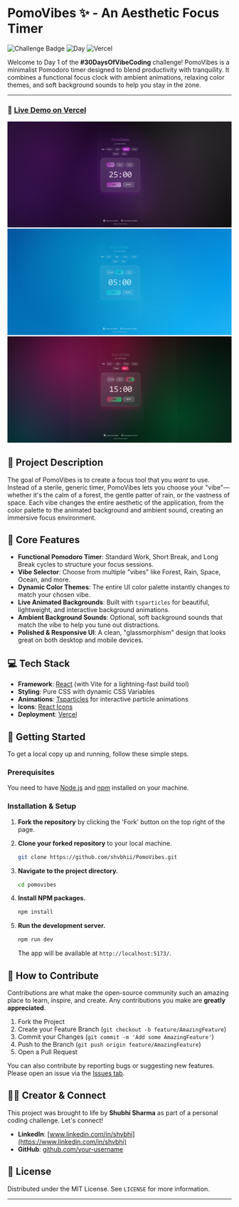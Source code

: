 # PomoVibes ✨ - An Aesthetic Focus Timer

![Challenge Badge](https://img.shields.io/badge/Challenge-30DaysOfVibeCoding-9C27B0?style=for-the-badge)
![Day](https://img.shields.io/badge/Day-4%2F30-E91E63?style=for-the-badge)
![Vercel](https://img.shields.io/badge/Deployment-Vercel-black?style=for-the-badge&logo=vercel)

Welcome to Day 1 of the **#30DaysOfVibeCoding** challenge! PomoVibes is a minimalist Pomodoro timer designed to blend productivity with tranquility. It combines a functional focus clock with ambient animations, relaxing color themes, and soft background sounds to help you stay in the zone.

---

### 🚀 [**Live Demo on Vercel**](https://pomo-vibes.vercel.app/)



![PomoVibes Demo GIF](./public/demo1.png)
![PomoVibes Demo GIF](./public/demo2.png)
![PomoVibes Demo GIF](./public/demo3.png)

## 📝 Project Description

The goal of PomoVibes is to create a focus tool that you *want* to use. Instead of a sterile, generic timer, PomoVibes lets you choose your "vibe"—whether it's the calm of a forest, the gentle patter of rain, or the vastness of space. Each vibe changes the entire aesthetic of the application, from the color palette to the animated background and ambient sound, creating an immersive focus environment.

## 🌟 Core Features

- **Functional Pomodoro Timer**: Standard Work, Short Break, and Long Break cycles to structure your focus sessions.
- **Vibe Selector**: Choose from multiple "vibes" like Forest, Rain, Space, Ocean, and more.
- **Dynamic Color Themes**: The entire UI color palette instantly changes to match your chosen vibe.
- **Live Animated Backgrounds**: Built with `tsparticles` for beautiful, lightweight, and interactive background animations.
- **Ambient Background Sounds**: Optional, soft background sounds that match the vibe to help you tune out distractions.
- **Polished & Responsive UI**: A clean, "glassmorphism" design that looks great on both desktop and mobile devices.

## 💻 Tech Stack

- **Framework**: [React](https://reactjs.org/) (with Vite for a lightning-fast build tool)
- **Styling**: Pure CSS with dynamic CSS Variables
- **Animations**: [Tsparticles](https://particles.js.org/) for interactive particle animations
- **Icons**: [React Icons](https://react-icons.github.io/react-icons/)
- **Deployment**: [Vercel](https://vercel.com/)

## 🚀 Getting Started

To get a local copy up and running, follow these simple steps.

### Prerequisites

You need to have [Node.js](https://nodejs.org/en/) and [npm](https://www.npmjs.com/) installed on your machine.

### Installation & Setup

1.  **Fork the repository** by clicking the 'Fork' button on the top right of the page.
2.  **Clone your forked repository** to your local machine.
    ```bash
    git clone https://github.com/shvbhii/PomoVibes.git
    ```
   

3.  **Navigate to the project directory.**
    ```bash
    cd pomovibes
    ```

4.  **Install NPM packages.**
    ```bash
    npm install
    ```

5.  **Run the development server.**
    ```bash
    npm run dev
    ```
    The app will be available at `http://localhost:5173/`.

## 🤝 How to Contribute

Contributions are what make the open-source community such an amazing place to learn, inspire, and create. Any contributions you make are **greatly appreciated**.

1.  Fork the Project
2.  Create your Feature Branch (`git checkout -b feature/AmazingFeature`)
3.  Commit your Changes (`git commit -m 'Add some AmazingFeature'`)
4.  Push to the Branch (`git push origin feature/AmazingFeature`)
5.  Open a Pull Request

You can also contribute by reporting bugs or suggesting new features. Please open an issue via the [Issues tab](https://github.com/your-username/pomovibes/issues).

## 🧑‍💻 Creator & Connect

This project was brought to life by **Shubhi Sharma** as part of a personal coding challenge. Let's connect!

- **LinkedIn**: [www.linkedin.com/in/shvbhi](https://www.linkedin.com/in/shvbhi)
- **GitHub**: [github.com/your-username](https://github.com/your-username)
<!-- Replace "your-username" with your GitHub username -->

## 📄 License

Distributed under the MIT License. See `LICENSE` for more information.

---